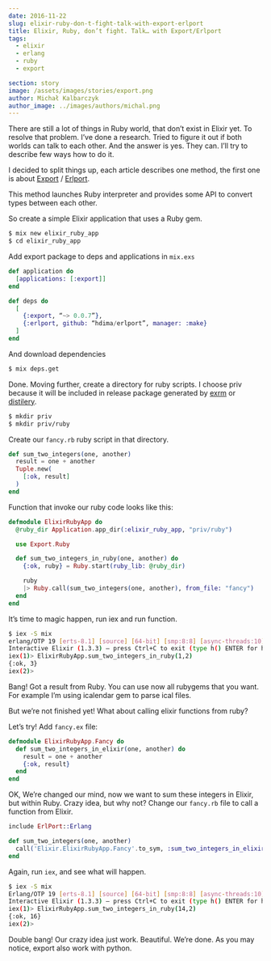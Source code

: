```yaml
---
date: 2016-11-22
slug: elixir-ruby-don-t-fight-talk-with-export-erlport
title: Elixir, Ruby, don’t fight. Talk… with Export/Erlport
tags:
  - elixir
  - erlang
  - ruby
  - export

section: story
image: /assets/images/stories/export.png
author: Michał Kalbarczyk
author_image: ../images/authors/michal.png
---
```


There are still a lot of things in Ruby world, that don’t exist in Elixir yet. To resolve that problem. I’ve done a research. Tried to figure it out if both worlds can talk to each other. And the answer is yes. They can. I’ll try to describe few ways how to do it.

I decided to split things up, each article describes one method, the first one is about [Export](https://github.com/fazibear/export) / [Erlport](http://erlport.org/).

This method launches Ruby interpreter and provides some API to convert types between each other.

So create a simple Elixir application that uses a Ruby gem.

```bash
$ mix new elixir_ruby_app
$ cd elixir_ruby_app
```

Add export package to deps and applications in `mix.exs`

```elixir
def application do
  [applications: [:export]]
end

def deps do
  [
    {:export, “~> 0.0.7”},
    {:erlport, github: “hdima/erlport”, manager: :make}
  ]
end
```

And download dependencies

```bash
$ mix deps.get
```

Done. Moving further, create a directory for ruby scripts. I choose priv because it will be included in release package generated by [exrm](https://github.com/bitwalker/exrm) or [distilery](https://github.com/bitwalker/distillery).

```bash
$ mkdir priv
$ mkdir priv/ruby
```

Create our `fancy.rb` ruby script in that directory.

```elixir
def sum_two_integers(one, another)
  result = one + another
  Tuple.new(
    [:ok, result]
  )
end
```

Function that invoke our ruby code looks like this:

```elixir
defmodule ElixirRubyApp do
  @ruby_dir Application.app_dir(:elixir_ruby_app, "priv/ruby")

  use Export.Ruby

  def sum_two_integers_in_ruby(one, another) do
    {:ok, ruby} = Ruby.start(ruby_lib: @ruby_dir)

    ruby
    |> Ruby.call(sum_two_integers(one, another), from_file: "fancy")
  end
end
```

It’s time to magic happen, run iex and run function.

```bash
$ iex -S mix
erlang/OTP 19 [erts-8.1] [source] [64-bit] [smp:8:8] [async-threads:10] [hipe] [kernel-poll:false]
Interactive Elixir (1.3.3) — press Ctrl+C to exit (type h() ENTER for help)
iex(1)> ElixirRubyApp.sum_two_integers_in_ruby(1,2)
{:ok, 3}
iex(2)>
```

Bang! Got a result from Ruby. You can use now all rubygems that you want. For example I’m using icalendar gem to parse ical files.

But we’re not finished yet! What about calling elixir functions from ruby?

Let’s try! Add `fancy.ex` file:

```elixir
defmodule ElixirRubyApp.Fancy do
  def sum_two_integers_in_elixir(one, another) do
    result = one + another
    {:ok, result}
  end
end
```

OK, We’re changed our mind, now we want to sum these integers in Elixir, but within Ruby. Crazy idea, but why not? Change our `fancy.rb` file to call a function from Elixir.

```elixir
include ErlPort::Erlang

def sum_two_integers(one, another)
  call('Elixir.ElixirRubyApp.Fancy'.to_sym, :sum_two_integers_in_elixir, [one, another])
end
```

Again, run `iex`, and see what will happen.

```bash
$ iex -S mix
Erlang/OTP 19 [erts-8.1] [source] [64-bit] [smp:8:8] [async-threads:10] [hipe] [kernel-poll:false]
Interactive Elixir (1.3.3) — press Ctrl+C to exit (type h() ENTER for help)
iex(1)> ElixirRubyApp.sum_two_integers_in_ruby(14,2)
{:ok, 16}
iex(2)>
```

Double bang! Our crazy idea just work. Beautiful. We’re done. As you may notice, export also work with python.
